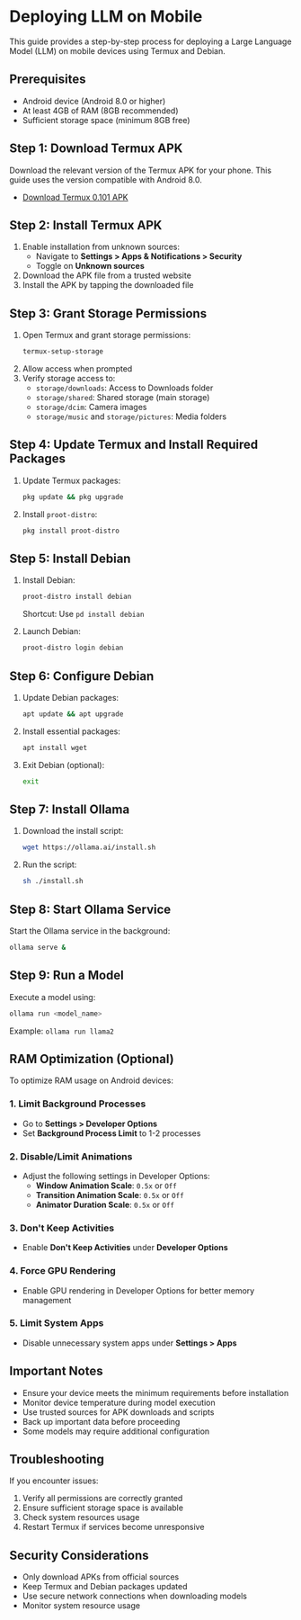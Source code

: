 # Deploying LLM on Mobile

This guide provides a step-by-step process for deploying a Large Language Model (LLM) on mobile devices using Termux and Debian.

## Prerequisites

- Android device (Android 8.0 or higher)
- At least 4GB of RAM (8GB recommended)
- Sufficient storage space (minimum 8GB free)

## Step 1: Download Termux APK

Download the relevant version of the Termux APK for your phone. This guide uses the version compatible with Android 8.0.

- [Download Termux 0.101 APK](#)

## Step 2: Install Termux APK

1. Enable installation from unknown sources:
   - Navigate to **Settings > Apps & Notifications > Security**
   - Toggle on **Unknown sources**
2. Download the APK file from a trusted website
3. Install the APK by tapping the downloaded file

## Step 3: Grant Storage Permissions

1. Open Termux and grant storage permissions:
   ```bash
   termux-setup-storage
   ```
2. Allow access when prompted
3. Verify storage access to:
   - `storage/downloads`: Access to Downloads folder
   - `storage/shared`: Shared storage (main storage)
   - `storage/dcim`: Camera images
   - `storage/music` and `storage/pictures`: Media folders

## Step 4: Update Termux and Install Required Packages

1. Update Termux packages:
   ```bash
   pkg update && pkg upgrade
   ```
2. Install `proot-distro`:
   ```bash
   pkg install proot-distro
   ```

## Step 5: Install Debian

1. Install Debian:
   ```bash
   proot-distro install debian
   ```
   Shortcut: Use `pd install debian`

2. Launch Debian:
   ```bash
   proot-distro login debian
   ```

## Step 6: Configure Debian

1. Update Debian packages:
   ```bash
   apt update && apt upgrade
   ```
2. Install essential packages:
   ```bash
   apt install wget
   ```
3. Exit Debian (optional):
   ```bash
   exit
   ```

## Step 7: Install Ollama

1. Download the install script:
   ```bash
   wget https://ollama.ai/install.sh
   ```
2. Run the script:
   ```bash
   sh ./install.sh
   ```

## Step 8: Start Ollama Service

Start the Ollama service in the background:
```bash
ollama serve &
```

## Step 9: Run a Model

Execute a model using:
```bash
ollama run <model_name>
```
Example: `ollama run llama2`

## RAM Optimization (Optional)

To optimize RAM usage on Android devices:

### 1. Limit Background Processes
- Go to **Settings > Developer Options**
- Set **Background Process Limit** to 1-2 processes

### 2. Disable/Limit Animations
- Adjust the following settings in Developer Options:
  - **Window Animation Scale**: `0.5x` or `Off`
  - **Transition Animation Scale**: `0.5x` or `Off`
  - **Animator Duration Scale**: `0.5x` or `Off`

### 3. Don't Keep Activities
- Enable **Don't Keep Activities** under **Developer Options**

### 4. Force GPU Rendering
- Enable GPU rendering in Developer Options for better memory management

### 5. Limit System Apps
- Disable unnecessary system apps under **Settings > Apps**

## Important Notes

- Ensure your device meets the minimum requirements before installation
- Monitor device temperature during model execution
- Use trusted sources for APK downloads and scripts
- Back up important data before proceeding
- Some models may require additional configuration

## Troubleshooting

If you encounter issues:
1. Verify all permissions are correctly granted
2. Ensure sufficient storage space is available
3. Check system resources usage
4. Restart Termux if services become unresponsive

## Security Considerations

- Only download APKs from official sources
- Keep Termux and Debian packages updated
- Use secure network connections when downloading models
- Monitor system resource usage
